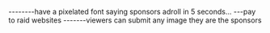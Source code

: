 --------have a pixelated font saying sponsors adroll in 5 seconds...
---pay to raid websites
-------viewers can submit any image they are the sponsors 
